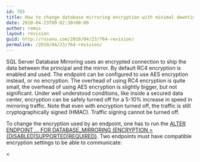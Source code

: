 ```yaml
---
id: 765
title: How to change database mirroring encryption with minimal downtime
date: 2010-04-23T09:02:38+00:00
author: remus
layout: revision
guid: http://rusanu.com/2010/04/23/764-revision/
permalink: /2010/04/23/764-revision/
---
```

SQL Server Database Mirroring uses an encrypted connection to ship the data between the principal and the mirror. By default RC4 encryption is enabled and used. The endpoint can be configured to use AES encryption instead, or no encryption. The overhead of using RC4 encryption is quite small, the overhead of using AES encryption is slightly bigger, but not significant. Under well understood conditions, like inside a secured data center, encryption can be safely turned off for a 5-10% increase in speed in mirroring traffic. Note that even with encryption turned off, the traffic is still cryptographically signed (HMAC). Traffic signing cannot be turned off.

To change the encryption used by an endpoint, one has to run the <a href="http://technet.microsoft.com/en-us/library/ms186332.aspx" target="_blank">ALTER ENDPOINT &#8230; FOR DATABASE_MIRRORING (ENCRYPTION = {DISABLED|SUPPORTED|REQUIRED}</a>. Two endpoints must have compatible encryption settings to be able to communicate:

<table>
  <
</table>